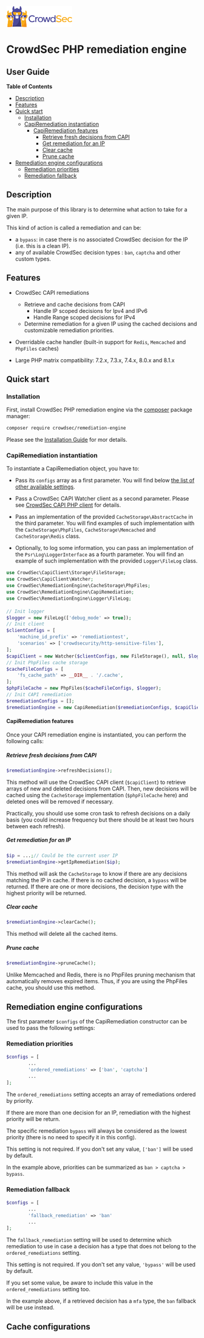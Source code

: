 ![CrowdSec Logo](images/logo_crowdsec.png)
# CrowdSec PHP remediation engine

## User Guide


<!-- START doctoc generated TOC please keep comment here to allow auto update -->
<!-- DON'T EDIT THIS SECTION, INSTEAD RE-RUN doctoc TO UPDATE -->
**Table of Contents**

- [Description](#description)
- [Features](#features)
- [Quick start](#quick-start)
  - [Installation](#installation)
  - [CapiRemediation instantiation](#capiremediation-instantiation)
    - [CapiRemediation features](#capiremediation-features)
      - [Retrieve fresh decisions from CAPI](#retrieve-fresh-decisions-from-capi)
      - [Get remediation for an IP](#get-remediation-for-an-ip)
      - [Clear cache](#clear-cache)
      - [Prune cache](#prune-cache)
- [Remediation engine configurations](#remediation-engine-configurations)
  - [Remediation priorities](#remediation-priorities)
  - [Remediation fallback](#remediation-fallback)

<!-- END doctoc generated TOC please keep comment here to allow auto update -->


## Description

The main purpose of this library is to determine what action to take for a given IP.

This kind of action is called a remediation and can be: 

- a `bypass`: in case there is no associated CrowdSec decision for the IP (i.e. this is a clean IP).
- any of available CrowdSec decision types : `ban`, `captcha` and other custom types.


## Features

- CrowdSec CAPI remediations
  - Retrieve and cache decisions from CAPI
    - Handle IP scoped decisions for Ipv4 and IPv6
    - Handle Range scoped decisions for IPv4
  - Determine remediation for a given IP using the cached decisions and customizable remediation priorities.
  

- Overridable cache handler (built-in support for `Redis`, `Memcached` and `PhpFiles` caches)


- Large PHP matrix compatibility: 7.2.x, 7.3.x, 7.4.x, 8.0.x and 8.1.x



## Quick start

### Installation

First, install CrowdSec PHP remediation engine via the [composer](https://getcomposer.org/) package manager:
```bash
composer require crowdsec/remediation-engine
```

Please see the [Installation Guide](./INSTALLATION_GUIDE.md) for mor details.

### CapiRemediation instantiation

To instantiate a CapiRemediation object, you have to:

- Pass its `configs` array as a first parameter. You will find below [the list of other available
  settings](#remediation-engine-configurations).


- Pass a CrowdSec CAPI Watcher client as a second parameter. Please see [CrowdSec CAPI PHP client](https://github.com/crowdsecurity/php-capi-client) for details.


- Pass an implementation of the provided `CacheStorage\AbstractCache` in the third parameter.  You will find 
  examples of such implementation with the `CacheStorage\PhpFiles`,  `CacheStorage\Memcached` and `CacheStorage\Redis` 
  class.


- Optionally, to log some information, you can pass an implementation of the `Psr\Log\LoggerInterface` as a fourth
    parameter. You will find an example of such implementation with the provided `Logger\FileLog` class.


```php
use CrowdSec\CapiClient\Storage\FileStorage;
use CrowdSec\CapiClient\Watcher;
use CrowdSec\RemediationEngine\CacheStorage\PhpFiles;
use CrowdSec\RemediationEngine\CapiRemediation;
use CrowdSec\RemediationEngine\Logger\FileLog;

// Init logger
$logger = new FileLog(['debug_mode' => true]);
// Init client
$clientConfigs = [
    'machine_id_prefix' => 'remediationtest',
    'scenarios' => ['crowdsecurity/http-sensitive-files'],
];
$capiClient = new Watcher($clientConfigs, new FileStorage(), null, $logger);
// Init PhpFiles cache storage
$cacheFileConfigs = [
    'fs_cache_path' => __DIR__ . '/.cache',
];
$phpFileCache = new PhpFiles($cacheFileConfigs, $logger);
// Init CAPI remediation
$remediationConfigs = [];
$remediationEngine = new CapiRemediation($remediationConfigs, $capiClient, $phpFileCache, $logger);
```
#### CapiRemediation features

Once your CAPI remediation engine is instantiated, you can perform the following calls:


##### Retrieve fresh decisions from CAPI

```php
$remediationEngine->refreshDecisions();
```

This method will use the CrowdSec CAPI client (`$capiClient`) to retrieve arrays of new and deleted decisions 
from CAPI. Then, new decisions will be cached using the `CacheStorage` implementation (`$phpFileCache` here) and 
deleted ones will be removed if necessary.

Practically, you should use some cron task to refresh decisions on a daily basis (you could increase frequency but 
there should be at least two hours between each refresh). 


##### Get remediation for an IP

```php
$ip = ...;// Could be the current user IP
$remediationEngine->getIpRemediation($ip);
```

This method will ask the `CacheStorage` to know if there are any decisions matching the IP in cache. If there is no 
cached decision, a `bypass` will be returned. If there are one or more decisions, the decision type with the highest priority will be returned.


##### Clear cache

```php
$remediationEngine->clearCache();
```

This method will delete all the cached items.

##### Prune cache

```php
$remediationEngine->pruneCache();
```

Unlike Memcached and Redis, there is no PhpFiles pruning mechanism that automatically removes expired items.
Thus, if you are using the PhpFiles cache, you should use this method.


## Remediation engine configurations

The first parameter `$configs` of the CapiRemediation constructor can be used to pass the following settings:

### Remediation priorities

```php
$configs = [
        ... 
        'ordered_remediations' => ['ban', 'captcha']
        ...
];
```

The `ordered_remediations` setting accepts an array of remediations ordered by priority. 

If there are more than one decision for an IP, remediation with the highest priority will be return.

The specific remediation `bypass` will always be considered as the lowest priority (there is no need to specify it 
in this config).

This setting is not required. If you don't set any value, `['ban']` will be used by default.


In the example above, priorities can be summarized as `ban > captcha > bypass`.


### Remediation fallback

```php
$configs = [
        ... 
        'fallback_remediation' => 'ban'
        ...
];
```

The `fallback_remediation` setting will be used to determine which remediation to use in case a decision has a 
type that does not belong to the `ordered_remediations` setting.

This setting is not required. If you don't set any value, `'bypass'` will be used by default.

If you set some value, be aware to include this value in the `ordered_remediations` setting too.

In the example above, if a retrieved decision has a `mfa` type, the `ban` fallback will be use instead.

## Cache configurations